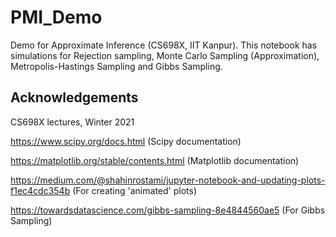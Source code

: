 # PMI_Demo

Demo for Approximate Inference (CS698X, IIT Kanpur). This notebook has simulations for Rejection sampling, Monte Carlo Sampling (Approximation), Metropolis-Hastings Sampling and Gibbs Sampling. 

## Acknowledgements 

CS698X lectures, Winter 2021

https://www.scipy.org/docs.html (Scipy documentation)

https://matplotlib.org/stable/contents.html (Matplotlib documentation)

https://medium.com/@shahinrostami/jupyter-notebook-and-updating-plots-f1ec4cdc354b (For creating 'animated' plots)

https://towardsdatascience.com/gibbs-sampling-8e4844560ae5 (For Gibbs Sampling)
